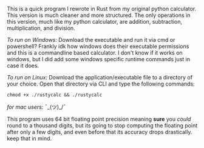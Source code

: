 This is a quick program I rewrote in Rust from my original python calculator. This version is much cleaner and more structured.
The only operations in this version, much like my python calculator, are addition, subtraction, multiplication, and division.

*To run on Windows:*
Download the executable and run it via cmd or powershell? Frankly idk how windows does their executable permissions and this is a commandline based calculator.
I don't know if it works on windows, but I did add some windows specific runtime commands just in case it does.

*To run on Linux:*
Download the application/executable file to a directory of your choice. Open that directory via CLI and type the following commands:
```shell
chmod +x ./rustycalc && ./rustycalc
```

*for mac users:*
¯\_(ツ)_/¯

This program uses 64 bit floating point precision meaning **sure** you *could* round to a thousand digits, but its going to stop computing the floating point after only a few digits, and even before that its accuracy drops drastically. keep that in mind.

